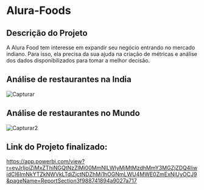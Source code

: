 # Alura-Foods

## Descrição do Projeto

A Alura Food tem interesse em expandir seu negócio entrando no mercado indiano. Para isso, ela precisa da sua ajuda na criação de métricas e análise dos dados disponibilizados para tomar a melhor decisão.

## Análise de restaurantes na India

![Capturar](https://user-images.githubusercontent.com/95966908/155247966-20a781b0-2c78-465d-9ce5-a5089f906374.PNG)

## Análise de restaurantes no Mundo

![Capturar2](https://user-images.githubusercontent.com/95966908/155247971-516648d8-9f49-4e86-83a1-6303bc3dbcfa.PNG)


## Link do Projeto finalizado:

https://app.powerbi.com/view?r=eyJrIjoiZjMxZThiNGQtNzZlMi00MmNlLWIyMjMtMzdhMmY3MGZjZDQ4IiwidCI6ImNkYTZkNWVkLTdiZjctNDZhMi1hOGNmLWU4MWE0ZmExNjUyOCJ9&pageName=ReportSection3f988741894a9027a717
